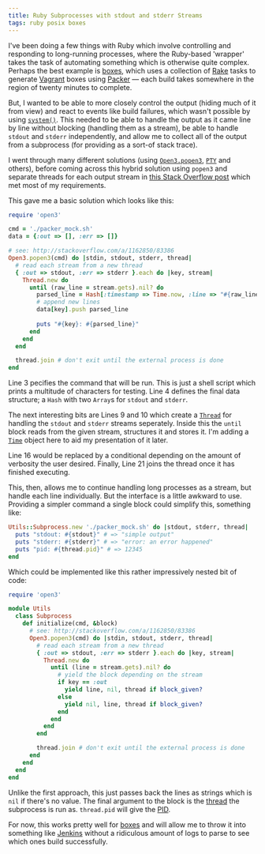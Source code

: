 ```yaml
---
title: Ruby Subprocesses with stdout and stderr Streams
tags: ruby posix boxes
---
```


I've been doing a few things with Ruby which involve controlling and responding to
long-running processes, where the Ruby-based 'wrapper' takes the task of automating
something which is otherwise quite complex. Perhaps the best example is [boxes][],
which uses a collection of [Rake][] tasks to generate [Vagrant][] boxes using
[Packer][] –– each build takes somewhere in the region of twenty minutes to complete.

But, I wanted to be able to more closely control the output (hiding much of it from
view) and react to events like build failures, which wasn't possible by using
[`system()`][system]. This needed to be able to handle the output as it came line 
by line without blocking (handling them as a stream), be able to handle `stdout` 
and `stderr` independently, and allow me to collect all of the output from a 
subprocess (for providing as a sort-of stack trace).

I went through many different solutions (using [`Open3.popen3`][popen], [`PTY`][PTY] 
and others), before coming across this hybrid solution using `popen3` and separate 
threads for each output stream in [this Stack Overflow post][so] which met most of 
my requirements.

This gave me a basic solution which looks like this:

```ruby
require 'open3'

cmd = './packer_mock.sh'
data = {:out => [], :err => []}

# see: http://stackoverflow.com/a/1162850/83386
Open3.popen3(cmd) do |stdin, stdout, stderr, thread|
  # read each stream from a new thread
  { :out => stdout, :err => stderr }.each do |key, stream|
    Thread.new do
      until (raw_line = stream.gets).nil? do
        parsed_line = Hash[:timestamp => Time.now, :line => "#{raw_line}"]
        # append new lines
        data[key].push parsed_line
        
        puts "#{key}: #{parsed_line}"
      end
    end
  end

  thread.join # don't exit until the external process is done
end
```

Line 3 pecifies the command that will be run. This is just a shell script which 
prints a multitude of characters for testing. Line 4 defines the final data 
structure; a `Hash` with two `Array`s for `stdout` and `stderr`.

The next interesting bits are Lines 9 and 10 which create a [`Thread`][thread] for 
handling the `stdout` and `stderr` streams seperately. Inside this the `until` 
block reads from the given stream, structures it and stores it. I'm adding a 
[`Time`][time] object here to aid my presentation of it later.

Line 16 would be replaced by a conditional depending on the amount of verbosity the
user desired. Finally, Line 21 joins the thread once it has finished executing.

This, then, allows me to continue handling long processes as a stream, but handle
each line individually. But the interface is a little awkward to use. Providing a
simpler command a single block could simplify this, something like:

```ruby
Utils::Subprocess.new './packer_mock.sh' do |stdout, stderr, thread|
  puts "stdout: #{stdout}" # => "simple output"
  puts "stderr: #{stderr}" # => "error: an error happened"
  puts "pid: #{thread.pid}" # => 12345
end
```

Which could be implemented like this rather impressively nested bit of code:

```ruby
require 'open3'

module Utils
  class Subprocess
    def initialize(cmd, &block)
      # see: http://stackoverflow.com/a/1162850/83386
      Open3.popen3(cmd) do |stdin, stdout, stderr, thread|
        # read each stream from a new thread
        { :out => stdout, :err => stderr }.each do |key, stream|
          Thread.new do
            until (line = stream.gets).nil? do
              # yield the block depending on the stream
              if key == :out
                yield line, nil, thread if block_given?
              else
                yield nil, line, thread if block_given?
              end
            end
          end
        end

        thread.join # don't exit until the external process is done
      end
    end
  end
end
```

Unlike the first approach, this just passes back the lines as strings which is `nil`
if there's no value. The final argument to the block is the [thread][] the subprocess 
is run as. `thread.pid` will give the [PID][].

For now, this works pretty well for [boxes][] and will allow me to throw it into
something like [Jenkins][] without a ridiculous amount of logs to parse to see which
ones build successfully.

[boxes]: https://github.com/nickcharlton/boxes
[Rake]: http://rake.rubyforge.org
[Vagrant]: http://vagrantup.com
[Packer]: http://packer.io
[system]: http://ruby-doc.org/core-2.1.0/Kernel.html#method-i-system
[popen]: http://www.ruby-doc.org/stdlib-2.1.0/libdoc/open3/rdoc/Open3.html
[PTY]: http://ruby-doc.org/stdlib-2.1.0/libdoc/pty/rdoc/PTY.html
[so]: http://stackoverflow.com/a/1162850/83386
[time]: http://www.ruby-doc.org/core-2.1.0/Time.html
[thread]: http://ruby-doc.org/core-2.1.0/Thread.html
[PID]: http://en.wikipedia.org/wiki/Process_identifier
[Jenkins]: http://en.wikipedia.org/wiki/Jenkins_(software)

